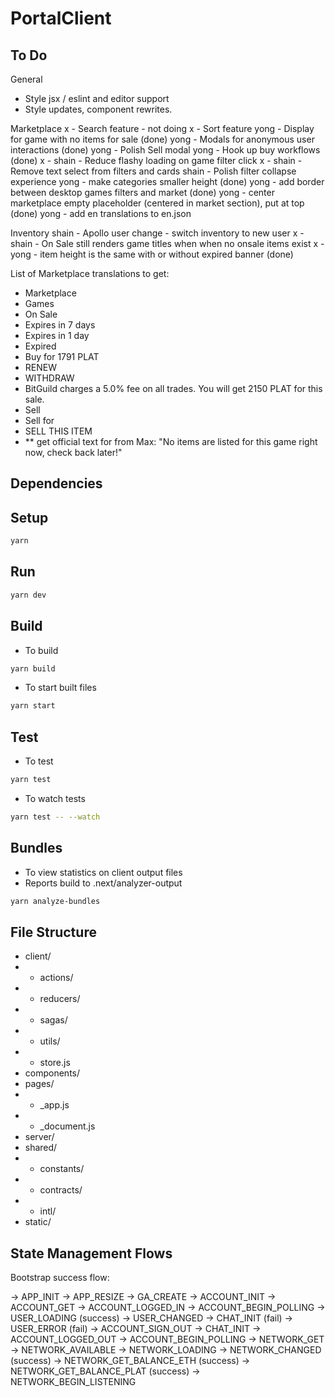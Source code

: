 # PortalClient

## To Do

General
- Style jsx / eslint and editor support
- Style updates, component rewrites.

Marketplace
  x - Search feature - not doing
  x - Sort feature
  yong - Display for game with no items for sale (done)
  yong - Modals for anonymous user interactions (done)
  yong - Polish Sell modal
  yong - Hook up buy workflows (done)
  x - shain - Reduce flashy loading on game filter click
  x - shain - Remove text select from filters and cards
  shain - Polish filter collapse experience
  yong - make categories smaller height (done)
  yong - add border between desktop games filters and market (done)
  yong - center marketplace empty placeholder (centered in market section), put at top (done)
  yong - add en translations to en.json

Inventory
  shain - Apollo user change - switch inventory to new user
  x - shain - On Sale still renders game titles when when no onsale items exist
  x - yong - item height is the same with or without expired banner (done)

List of Marketplace translations to get:
- Marketplace
- Games
- On Sale
- Expires in 7 days
- Expires in 1 day
- Expired
- Buy for 1791 PLAT
- RENEW
- WITHDRAW
- BitGuild charges a 5.0% fee on all trades. You will get 2150 PLAT for this sale.
- Sell
- Sell for
- SELL THIS ITEM
- ** get official text for from Max: "No items are listed for this game right now, check back later!"

## Dependencies

## Setup

```bash
yarn
```

## Run

```bash
yarn dev
```

## Build

- To build
```bash
yarn build
```

- To start built files
```bash
yarn start
```

## Test

- To test
```bash
yarn test
```
- To watch tests
```bash
yarn test -- --watch
```

## Bundles

- To view statistics on client output files
- Reports build to .next/analyzer-output
```bash
yarn analyze-bundles
```

## File Structure

- client/
- - actions/
- - reducers/
- - sagas/
- - utils/
- - store.js
- components/
- pages/
- - \_app.js
- - \_document.js
- server/
- shared/
- - constants/
- - contracts/
- - intl/
- static/

## State Management Flows

Bootstrap success flow:

-> APP_INIT
  -> APP_RESIZE
  -> GA_CREATE
  -> ACCOUNT_INIT
    -> ACCOUNT_GET
      -> ACCOUNT_LOGGED_IN
        -> ACCOUNT_BEGIN_POLLING
        -> USER_LOADING
          (success) -> USER_CHANGED
                        -> CHAT_INIT
          (fail) -> USER_ERROR
          (fail) -> ACCOUNT_SIGN_OUT
                        -> CHAT_INIT
      -> ACCOUNT_LOGGED_OUT
        -> ACCOUNT_BEGIN_POLLING
    -> NETWORK_GET
      -> NETWORK_AVAILABLE
      -> NETWORK_LOADING
        -> NETWORK_CHANGED
          (success) -> NETWORK_GET_BALANCE_ETH
          (success) -> NETWORK_GET_BALANCE_PLAT
          (success) -> NETWORK_BEGIN_LISTENING
